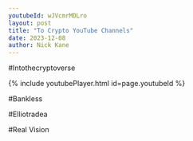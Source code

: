```yaml
---
youtubeId: wJVcmrMDLro
layout: post
title: "To Crypto YouTube Channels"
date: 2023-12-08
author: Nick Kane
---
```



#Intothecryptoverse

{% include youtubePlayer.html id=page.youtubeId %}



#Bankless

#Elliotradea

#Real Vision
